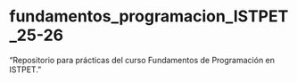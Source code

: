 # fundamentos_programacion_ISTPET_25-26
“Repositorio para prácticas del curso Fundamentos de Programación en ISTPET.”
